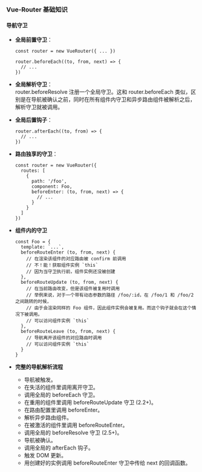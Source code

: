 ### Vue-Router 基础知识
#### 导航守卫
- **全局前置守卫**：
	
	```
	const router = new VueRouter({ ... })

	router.beforeEach((to, from, next) => {
	  // ...
	})
	```
	
- **全局解析守卫**：  
	router.beforeResolve 注册一个全局守卫。这和 router.beforeEach 类似，区别是在导航被确认之前，同时在所有组件内守卫和异步路由组件被解析之后，解析守卫就被调用。

- **全局后置钩子**：
	
	```
	router.afterEach((to, from) => {
	  // ...
	})
	```
	
- **路由独享的守卫**：

	```
	const router = new VueRouter({
	  routes: [
	    {
	      path: '/foo',
	      component: Foo,
	      beforeEnter: (to, from, next) => {
	        // ...
	      }
	    }
	  ]
	})
	```
	
- **组件内的守卫**

	```
	const Foo = {
	  template: `...`,
	  beforeRouteEnter (to, from, next) {
	    // 在渲染该组件的对应路由被 confirm 前调用
	    // 不！能！获取组件实例 `this`
	    // 因为当守卫执行前，组件实例还没被创建
	  },
	  beforeRouteUpdate (to, from, next) {
	    // 在当前路由改变，但是该组件被复用时调用
	    // 举例来说，对于一个带有动态参数的路径 /foo/:id，在 /foo/1 和 /foo/2 之间跳转的时候，
	    // 由于会渲染同样的 Foo 组件，因此组件实例会被复用。而这个钩子就会在这个情况下被调用。
	    // 可以访问组件实例 `this`
	  },
	  beforeRouteLeave (to, from, next) {
	    // 导航离开该组件的对应路由时调用
	    // 可以访问组件实例 `this`
	  }
	}
	```
	
- **完整的导航解析流程**
	* 导航被触发。
	* 在失活的组件里调用离开守卫。
	* 调用全局的 beforeEach 守卫。
	* 在重用的组件里调用 beforeRouteUpdate 守卫 (2.2+)。
	* 在路由配置里调用 beforeEnter。
	* 解析异步路由组件。
	* 在被激活的组件里调用 beforeRouteEnter。
	* 调用全局的 beforeResolve 守卫 (2.5+)。
	* 导航被确认。
	* 调用全局的 afterEach 钩子。
	* 触发 DOM 更新。
	* 用创建好的实例调用 beforeRouteEnter 守卫中传给 next 的回调函数。

